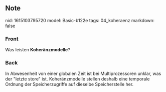 ## Note
nid: 1615103795720
model: Basic-b122e
tags: 04_koheraenz
markdown: false

### Front
Was leisten <b>Koheränzmodelle</b>?

### Back
In Abwesenheit von einer globalen Zeit ist bei Multiprozessoren unklar, was der "letzte store" ist. Koheränzmodelle stellen deshalb eine temporale Ordnung der Speicherzugriffe auf dieselbe Speicherstelle her.
